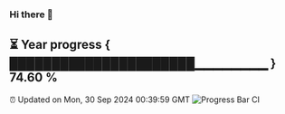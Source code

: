 ### Hi there 👋
⏳ Year progress { ██████████████████████▁▁▁▁▁▁▁▁ } 74.60 %
---
⏰ Updated on Mon, 30 Sep 2024 00:39:59 GMT
![Progress Bar CI](https://github.com/Moyi321/Moyi321/workflows/Progress%20Bar%20CI/badge.svg)
